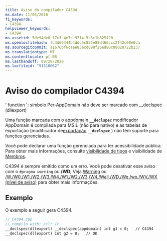 ```yaml
---
title: Aviso do compilador C4394
ms.date: 11/04/2016
f1_keywords:
- C4394
helpviewer_keywords:
- C4394
ms.assetid: 5de94de0-17e3-4e7c-92f4-5c3c1b825120
ms.openlocfilehash: fc4d66444b4ddc5c855e88d466ccc2f42c60e0ca
ms.sourcegitcommit: a1676bf6caae05ecd698f26ed80c08828722b237
ms.translationtype: MT
ms.contentlocale: pt-BR
ms.lasthandoff: 09/29/2020
ms.locfileid: "91510062"
---
```

# <a name="compiler-warning-c4394"></a>Aviso do compilador C4394

' function ': símbolo Per-AppDomain não deve ser marcado com __declspec (dllexport)

Uma função marcada com o [appdomain](../../cpp/appdomain.md) **`__declspec`** modificador AppDomain é compilada para MSIL (não para nativo) e as tabelas de exportação (modificador de[exportação](../../windows/attributes/export.md) **`__declspec`** ) não têm suporte para funções gerenciadas.

Você pode declarar uma função gerenciada para ter acessibilidade pública. Para obter mais informações, consulte [visibilidade de tipos](../../dotnet/how-to-define-and-consume-classes-and-structs-cpp-cli.md#BKMK_Type_visibility) e visibilidade de [Membros](../../dotnet/how-to-define-and-consume-classes-and-structs-cpp-cli.md#BKMK_Member_visibility).

C4394 é sempre emitido como um erro.  Você pode desativar esse aviso com o `#pragma warning` ou **/WD**; Veja [Warning](../../preprocessor/warning.md) ou [/W,/W0,/W1,/W2,/W3,/W4,/W1,/W2,/W3,/W4,/Wall,/WD,/We,/wo,/WV,/WX (nível de aviso)](../../build/reference/compiler-option-warning-level.md) para obter mais informações.

## <a name="example"></a>Exemplo

O exemplo a seguir gera C4394.

```cpp
// C4394.cpp
// compile with: /clr /c
__declspec(dllexport) __declspec(appdomain) int g1 = 0;   // C4394
__declspec(dllexport) int g2 = 0;   // OK
```
